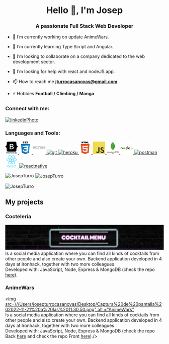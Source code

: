 
 <h1 align="center">Hello 👋, I'm Josep</h1>
<h3 align="center">A passionate Full Stack Web Developer</h3>



- 🔭 I’m currently working on update AnimeWars.

- 🌱 I’m currently learning Type Script and Angular. 

- 👯 I’m looking to collaborate on a company dedicated to the web development sector.

- 🤔 I’m looking for help with react and nodeJS app.

- 📫 How to reach me **jturrocasanovas@gmail.com**

- ⚡ Hobbies **Football / Climbing / Manga**

<h3 align="left">Connect with me:</h3>
<p align="left">
<a href="https://www.linkedin.com/in/josepturrócasanovas/" target="blank"><img align="center" src="https://raw.githubusercontent.com/rahuldkjain/github-profile-readme-generator/master/src/images/icons/Social/linked-in-alt.svg" alt="linkedinPhoto" height="30" width="40" /></a>
</p>

<h3 align="left">Languages and Tools:</h3>

<p align="left"> <a href="https://getbootstrap.com" target="_blank" rel="noreferrer"> <img src="https://raw.githubusercontent.com/devicons/devicon/master/icons/bootstrap/bootstrap-plain-wordmark.svg" alt="bootstrap" width="40" height="40"/> </a> <a href="https://www.w3schools.com/css/" target="_blank" rel="noreferrer"> <img src="https://raw.githubusercontent.com/devicons/devicon/master/icons/css3/css3-original-wordmark.svg" alt="css3" width="40" height="40"/> </a> <a href="https://expressjs.com" target="_blank" rel="noreferrer"> <img src="https://raw.githubusercontent.com/devicons/devicon/master/icons/express/express-original-wordmark.svg" alt="express" width="40" height="40"/> </a> <a href="https://git-scm.com/" target="_blank" rel="noreferrer"> <img src="https://www.vectorlogo.zone/logos/git-scm/git-scm-icon.svg" alt="git" width="40" height="40"/> </a> <a href="https://heroku.com" target="_blank" rel="noreferrer"> <img src="https://www.vectorlogo.zone/logos/heroku/heroku-icon.svg" alt="heroku" width="40" height="40"/> </a> <a href="https://www.w3.org/html/" target="_blank" rel="noreferrer"> <img src="https://raw.githubusercontent.com/devicons/devicon/master/icons/html5/html5-original-wordmark.svg" alt="html5" width="40" height="40"/> </a> <a href="https://developer.mozilla.org/en-US/docs/Web/JavaScript" target="_blank" rel="noreferrer"> <img src="https://raw.githubusercontent.com/devicons/devicon/master/icons/javascript/javascript-original.svg" alt="javascript" width="40" height="40"/> </a> <a href="https://www.mongodb.com/" target="_blank" rel="noreferrer"> <img src="https://raw.githubusercontent.com/devicons/devicon/master/icons/mongodb/mongodb-original-wordmark.svg" alt="mongodb" width="40" height="40"/> </a> <a href="https://nodejs.org" target="_blank" rel="noreferrer"> <img src="https://raw.githubusercontent.com/devicons/devicon/master/icons/nodejs/nodejs-original-wordmark.svg" alt="nodejs" width="40" height="40"/> </a> <a href="https://postman.com" target="_blank" rel="noreferrer"> <img src="https://www.vectorlogo.zone/logos/getpostman/getpostman-icon.svg" alt="postman" width="40" height="40"/> </a> <a href="https://reactjs.org/" target="_blank" rel="noreferrer"> <img src="https://raw.githubusercontent.com/devicons/devicon/master/icons/react/react-original-wordmark.svg" alt="react" width="40" height="40"/> </a> <a href="https://reactnative.dev/" target="_blank" rel="noreferrer"> <img src="https://reactnative.dev/img/header_logo.svg" alt="reactnative" width="40" height="40"/> </a> </p>

<p><img align="left" src="https://github-readme-stats.vercel.app/api/top-langs?username=JosepTurro&show_icons=true&locale=en&layout=compact" alt="JosepTurro" /></p>

<p>&nbsp;<img align="center" src="https://github-readme-stats.vercel.app/api?username=JosepTurro&show_icons=true&locale=en" alt="JosepTurro" /></p>

<p><img align="center" src="https://github-readme-streak-stats.herokuapp.com/?user=JosepTurro&" alt="JosepTurro" /></p>

## My projects

### Cocteleria

<a href="https://colorful-twill-deer.cyclic.app/" target="_blank"><img src="https://raw.githubusercontent.com/PmplCode/pmplcode/master/pictures/cocteleria.png" alt="Cocteleria" /></a><br />
Is a social media application where you can find all kinds of cocktails from other people and also create your own. Backend application developed in 4 days at Ironhack, together with two more colleagues.<br />
Developed with: JavaScript, Node, Express & MongoDB (check the repo <a href="https://github.com/AndreaAlarcon99/Proyecto-de-BackEnd/tree/main/cocteleria">here</a>).

### AnimeWars

<a href="https://colorful-twill-deer.cyclic.app/" target="_blank"><img src=///Users/josepturrocasanovas/Desktop/Captura%20de%20pantalla%202022-11-21%20a%20las%2011.30.50.png" alt ="AnimeWars" </a><br />
Is a social media application where you can find all kinds of cocktails from other people and also create your own. Backend application developed in 4 days at Ironhack, together with two more colleagues.<br />
Developed with: JavaScript, Node, Express & MongoDB (check the repo Back <a href="https://github.com/JordiMartinezDev/AnimeWars-Back">here</a> and check the repo Front <a href="https://github.com/JordiMartinezDev/AnimeWars-Front">here</a>)./>

 
